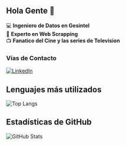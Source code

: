 ## Hola Gente 👋

:computer: **Ingeniero de Datos en Gesintel**  
:pencil: **Experto en Web Scrapping**  
:tv: **Fanatico del Cine y las series de Television**  

### Vías de Contacto
[![LinkedIn](https://img.shields.io/badge/LinkedIn-blue?logo=linkedin&logoColor=white&style=for-the-badge)](http://linkedin.com/in/ospo)

## Lenguajes más utilizados
![Top Langs](https://github-readme-stats.vercel.app/api/top-langs/?username=OscarPoblete&theme=dark)

## Estadísticas de GitHub
![GitHub Stats](https://github-readme-stats.vercel.app/api?username=OscarPoblete&show_icons=true&count_private=true&hide=prs&theme=dark)
